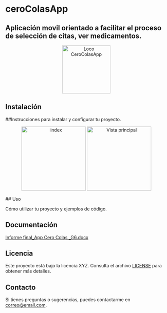 # ceroColasApp
Aplicación movil orientado a facilitar el proceso de selección de citas, ver medicamentos.
---
<p align="center">
   <img src="https://github.com/Albres20/ceroColasApp/assets/83229699/92a03104-3264-441f-9740-cf053d4343f2" alt="Loco CeroColasApp" width="150" height="150" />



</p>




## Instalación
##Instrucciones para instalar y configurar tu proyecto.
<p align="center">
   <img src="https://github.com/Albres20/ceroColasApp/assets/83229699/32ed8b2b-b8d0-473b-8358-ecd91342d323" alt="index" width="200"  />
   <img src="https://github.com/Albres20/ceroColasApp/assets/83229699/1cd5a60c-4834-40c6-9411-369d3169e270" alt="Vista principal" width="200" />
</p>
## Uso

Cómo utilizar tu proyecto y ejemplos de código.

## Documentación

[Informe final_App Cero Colas _G6.docx](https://github.com/Albres20/ceroColasApp/files/12623722/Informe.final_App.Cero.Colas._G6.docx)


## Licencia

Este proyecto está bajo la licencia XYZ. Consulta el archivo [LICENSE](LICENSE) para obtener más detalles.

## Contacto

Si tienes preguntas o sugerencias, puedes contactarme en [correo@email.com](mailto:correo@email.com).
